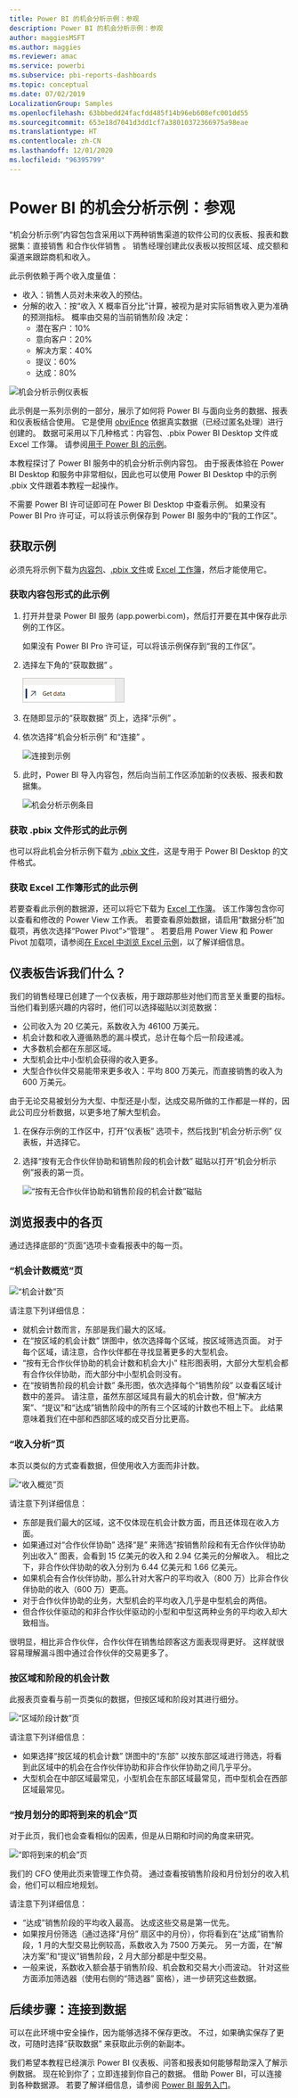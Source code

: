 ```yaml
---
title: Power BI 的机会分析示例：参观
description: Power BI 的机会分析示例：参观
author: maggiesMSFT
ms.author: maggies
ms.reviewer: amac
ms.service: powerbi
ms.subservice: pbi-reports-dashboards
ms.topic: conceptual
ms.date: 07/02/2019
LocalizationGroup: Samples
ms.openlocfilehash: 63bbbedd24facfdd485f14b96eb608efc001dd55
ms.sourcegitcommit: 653e18d7041d3dd1cf7a38010372366975a98eae
ms.translationtype: HT
ms.contentlocale: zh-CN
ms.lasthandoff: 12/01/2020
ms.locfileid: "96395799"
---
```

# <a name="opportunity-analysis-sample-for-power-bi-take-a-tour"></a>Power BI 的机会分析示例：参观

“机会分析示例”内容包包含采用以下两种销售渠道的软件公司的仪表板、报表和数据集：直接销售  和合作伙伴销售  。 销售经理创建此仪表板以按照区域、成交额和渠道来跟踪商机和收入。

此示例依赖于两个收入度量值：

* 收入：销售人员对未来收入的预估。
* 分解的收入：按“收入 X 概率百分比”计算，被视为是对实际销售收入更为准确的预测指标。 概率由交易的当前销售阶段  决定：
  * 潜在客户：10%  
  * 意向客户：20%  
  * 解决方案：40%  
  * 提议：60%  
  * 达成：80%

![机会分析示例仪表板](media/sample-opportunity-analysis/opportunity1.png)

此示例是一系列示例的一部分，展示了如何将 Power BI 与面向业务的数据、报表和仪表板结合使用。 它是使用 [obviEnce](http://www.obvience.com/) 依据真实数据（已经过匿名处理）进行创建的。 数据可采用以下几种格式：内容包、.pbix Power BI Desktop 文件或 Excel 工作簿。 请参阅[用于 Power BI 的示例](sample-datasets.md)。 

本教程探讨了 Power BI 服务中的机会分析示例内容包。 由于报表体验在 Power BI Desktop 和服务中非常相似，因此也可以使用 Power BI Desktop 中的示例 .pbix 文件跟着本教程一起操作。 

不需要 Power BI 许可证即可在 Power BI Desktop 中查看示例。 如果没有 Power BI Pro 许可证，可以将该示例保存到 Power BI 服务中的“我的工作区”。 

## <a name="get-the-sample"></a>获取示例

必须先将示例下载为[内容包](#get-the-content-pack-for-this-sample)、[.pbix 文件](#get-the-pbix-file-for-this-sample)或 [Excel 工作簿](#get-the-excel-workbook-for-this-sample)，然后才能使用它。

### <a name="get-the-content-pack-for-this-sample"></a>获取内容包形式的此示例

1. 打开并登录 Power BI 服务 (app.powerbi.com)，然后打开要在其中保存此示例的工作区。 

    如果没有 Power BI Pro 许可证，可以将该示例保存到“我的工作区”。

2. 选择左下角的“获取数据”  。

    ![选择“获取数据”](media/sample-datasets/power-bi-get-data.png)
3. 在随即显示的“获取数据”  页上，选择“示例”  。

4. 依次选择“机会分析示例”  和“连接”  。  

   ![连接到示例](media/sample-opportunity-analysis/opportunity-connect.png)
5. 此时，Power BI 导入内容包，然后向当前工作区添加新的仪表板、报表和数据集。

   ![机会分析示例条目](media/sample-opportunity-analysis/opportunity-entry.png)

### <a name="get-the-pbix-file-for-this-sample"></a>获取 .pbix 文件形式的此示例

也可以将此机会分析示例下载为 [.pbix 文件](https://download.microsoft.com/download/9/1/5/915ABCFA-7125-4D85-A7BD-05645BD95BD8/Opportunity%20Analysis%20Sample%20PBIX.pbix)，这是专用于 Power BI Desktop 的文件格式。

### <a name="get-the-excel-workbook-for-this-sample"></a>获取 Excel 工作簿形式的此示例

若要查看此示例的数据源，还可以将它下载为 [Excel 工作簿](https://go.microsoft.com/fwlink/?LinkId=529782)。 该工作簿包含你可以查看和修改的 Power View 工作表。 若要查看原始数据，请启用“数据分析”加载项，再依次选择“Power Pivot”>“管理”  。 若要启用 Power View 和 Power Pivot 加载项，请参阅[在 Excel 中浏览 Excel 示例](sample-datasets.md#explore-excel-samples-inside-excel)，以了解详细信息。

## <a name="what-is-our-dashboard-telling-us"></a>仪表板告诉我们什么？
我们的销售经理已创建了一个仪表板，用于跟踪那些对他们而言至关重要的指标。 当他们看到感兴趣的内容时，他们可以选择磁贴以浏览数据：

- 公司收入为 20 亿美元，系数收入为 46100 万美元。
- 机会计数和收入遵循熟悉的漏斗模式，总计在每个后一阶段递减。
- 大多数机会都在东部区域。
- 大型机会比中小型机会获得的收入更多。
- 大型合作伙伴交易能带来更多收入：平均 800 万美元，而直接销售的收入为 600 万美元。

由于无论交易被划分为大型、中型还是小型，达成交易所做的工作都是一样的，因此公司应分析数据，以更多地了解大型机会。

1. 在保存示例的工作区中，打开“仪表板”  选项卡，然后找到“机会分析示例”  仪表板，并选择它。

2. 选择“按有无合作伙伴协助和销售阶段的机会计数”  磁贴以打开“机会分析示例”报表的第一页。 

    ![“按有无合作伙伴协助和销售阶段的机会计数”磁贴](media/sample-opportunity-analysis/opportunity2.png)

## <a name="explore-the-pages-in-the-report"></a>浏览报表中的各页

通过选择底部的“页面”选项卡查看报表中的每一页。

### <a name="opportunity-count-overview-page"></a>“机会计数概览”页
![“机会计数”页](media/sample-opportunity-analysis/opportunity3.png)

请注意下列详细信息：
* 就机会计数而言，东部是我们最大的区域。  
* 在“按区域的机会计数”  饼图中，依次选择每个区域，按区域筛选页面。 对于每个区域，请注意，合作伙伴都在寻找显著更多的大型机会。   
* “按有无合作伙伴协助的机会计数和机会大小”  柱形图表明，大部分大型机会都有合作伙伴协助，而大部分中小型机会则没有。
* 在“按销售阶段的机会计数”  条形图，依次选择每个“销售阶段”  以查看区域计数中的差异。 请注意，虽然东部区域具有最大的机会计数，但“解决方案”、“提议”和“达成”销售阶段中的所有三个区域的计数也不相上下。 此结果意味着我们在中部和西部区域的成交百分比更高。

### <a name="revenue-analysis-page"></a>“收入分析”页
本页以类似的方式查看数据，但使用收入方面而非计数。  

![“收入概览”页](media/sample-opportunity-analysis/opportunity4.png)

请注意下列详细信息：
* 东部是我们最大的区域，这不仅体现在机会计数方面，而且还体现在收入方面。  
* 如果通过对“合作伙伴协助”  选择“是”  来筛选“按销售阶段和有无合作伙伴协助列出收入”  图表，会看到 15 亿美元的收入和 2.94 亿美元的分解收入。 相比之下，非合作伙伴协助的收入分别为 6.44 亿美元和 1.66 亿美元。 
* 如果机会有合作伙伴协助，那么针对大客户的平均收入（800 万）比非合作伙伴协助的收入（600 万）更高。  
* 对于合作伙伴协助的业务，大型机会的平均收入几乎是中型机会的两倍。  
* 但合作伙伴驱动的和非合作伙伴驱动的小型和中型这两种业务的平均收入却大致相当。   

很明显，相比非合作伙伴，合作伙伴在销售给顾客这方面表现得更好。 这样就很容易理解漏斗图中通过合作伙伴的交易更多了。

### <a name="opportunity-count-by-region-and-stage"></a>按区域和阶段的机会计数
此报表页查看与前一页类似的数据，但按区域和阶段对其进行细分。 

![“区域阶段计数”页](media/sample-opportunity-analysis/opportunity5.png)

请注意下列详细信息：
* 如果选择“按区域的机会计数”  饼图中的“东部”  以按东部区域进行筛选，将看到此区域中的机会在合作伙伴协助和非合作伙伴协助之间几乎平分。
* 大型机会在中部区域最常见，小型机会在东部区域最常见，而中型机会在西部区域最常见。

### <a name="upcoming-opportunities-by-month-page"></a>“按月划分的即将到来的机会”页
对于此页，我们也会查看相似的因素，但是从日期和时间的角度来研究。 
 
![“即将到来的机会”页](media/sample-opportunity-analysis/opportunity6.png)

我们的 CFO 使用此页来管理工作负荷。 通过查看按销售阶段和月份划分的收入机会，他们可以相应地规划。

请注意下列详细信息：
* “达成”销售阶段的平均收入最高。 达成这些交易是第一优先。
* 如果按月份筛选（通过选择“月份”  扇区中的月份），你将看到在“达成”销售阶段，1 月的大型交易比例较高，系数收入为 7500 万美元。 另一方面，在“解决方案”和“提议”销售阶段，2 月大部分都是中型交易。
* 一般来说，系数收入额会基于销售阶段、机会数和交易大小而波动。 针对这些方面添加筛选器（使用右侧的“筛选器”  窗格），进一步研究这些数据。

## <a name="next-steps-connect-to-your-data"></a>后续步骤：连接到数据
可以在此环境中安全操作，因为能够选择不保存更改。 不过，如果确实保存了更改，可随时选择“获取数据”  来获取此示例的新副本。

我们希望本教程已经演示 Power BI 仪表板、问答和报表如何能够帮助深入了解示例数据。 现在轮到你了；立即连接到你自己的数据。 借助 Power BI，可以连接到各种数据源。 若要了解详细信息，请参阅 [Power BI 服务入门](../fundamentals/service-get-started.md)。
